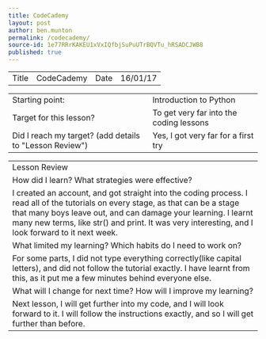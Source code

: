 ```yaml
---
title: CodeCademy
layout: post
author: ben.munton
permalink: /codecademy/
source-id: 1e77RRrKAKEU1xVxIQfbjSuPuUTrBQVTu_hRSADCJWB8
published: true
---
```

<table>
  <tr>
    <td>Title</td>
    <td>CodeCademy</td>
    <td>Date</td>
    <td>16/01/17</td>
  </tr>
</table>


<table>
  <tr>
    <td>Starting point:</td>
    <td>Introduction to Python</td>
  </tr>
  <tr>
    <td>Target for this lesson?</td>
    <td>To get very far into the coding lessons</td>
  </tr>
  <tr>
    <td>Did I reach my target? 
(add details to "Lesson Review")</td>
    <td> Yes, I got very far for a first try</td>
  </tr>
</table>


<table>
  <tr>
    <td>Lesson Review</td>
  </tr>
  <tr>
    <td>How did I learn? What strategies were effective? </td>
  </tr>
  <tr>
    <td>I created an account, and got straight into the coding process. I read all of the tutorials on every stage, as that can be a stage that many boys leave out, and can damage your learning.  
I learnt many new terms, like str() and print.  It was very interesting, and I look forward to it next week.</td>
  </tr>
  <tr>
    <td>What limited my learning? Which habits do I need to work on? </td>
  </tr>
  <tr>
    <td>For some parts, I did not type everything correctly(like capital letters), and did not follow the tutorial exactly. I have learnt from this, as it put me a few minutes behind everyone else.</td>
  </tr>
  <tr>
    <td>What will I change for next time? How will I improve my learning?</td>
  </tr>
  <tr>
    <td>Next lesson, I will get further into my code, and I will look forward to it.  I will follow the instructions exactly, and so I will get further than before.</td>
  </tr>
</table>


